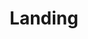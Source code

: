 ---
title: "Landing"  # Add a page title.
summary: "Prueba Landing"  # Add a page description.
type: "widget_page"  # Page type is a Widget Page
---